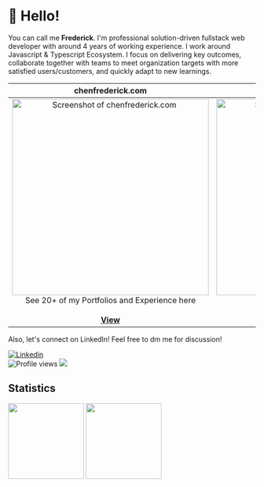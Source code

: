 # 👋 Hello!

You can call me **Frederick**. I'm professional solution-driven fullstack web developer with around 4 years of working experience. I work around Javascript & Typescript Ecosystem. I focus on delivering key outcomes, collaborate together with teams to meet organization targets with more satisfied users/customers, and quickly adapt to new learnings.

| chenfrederick.com | &nbsp;&nbsp;&nbsp;&nbsp;&nbsp;&nbsp;&nbsp;&nbsp;&nbsp;&nbsp;Frederick's Resume&nbsp;&nbsp;&nbsp;&nbsp;&nbsp;&nbsp;&nbsp;&nbsp;&nbsp;&nbsp;
|:-:|:-:|
|<a href="https://chenfrederick.com" target="_blank"><img src="https://github.com/Frederick-88/frederick-88/assets/62235989/a8a1bd80-dd27-4d87-bbef-f23e7a4a8a98" alt="Screenshot of chenfrederick.com" width="400"></a><br />See 20+ of my Portfolios and Experience here<br /><br /><a href="https://chenfrederick.com" target="_blank">**View**</a> | <a href="https://bit.ly/frederick-resume" target="_blank"><img src="https://github.com/Frederick-88/frederick-88/assets/62235989/41871771-5374-47ce-bd58-d68f2d843bba" alt="Screenshot of Frederick's Resume" width="400"></a><br />View My Resume<br /><br /><a href="https://bit.ly/frederick-resume" target="_blank">**View**</a> |

Also, let's connect on LinkedIn! Feel free to dm me for discussion!

[![Linkedin](https://img.shields.io/badge/LinkedIn-0077B5?style=for-the-badge&logo=linkedin&logoColor=white)](https://www.linkedin.com/in/frederick-chen/)
<br/>
![Profile views](https://komarev.com/ghpvc/?username=frederick-88&color=gray)
![](https://hit.yhype.me/github/profile?user_id=55318172)


## Statistics

<div>
  <a href="https://github.com/frederick-88?tab=repositories&q=&type=&language=&sort=stargazers" target="blank"><img height="154" src="https://github-readme-stats.vercel.app/api?username=frederick-88&show_icons=true&theme=react&rank_icon=percentile&include_all_commits=true&count_private=true&show=prs_merged_percentage&hide=contribs,issues" /></a>
  <img height="154" src="https://github-readme-stats.vercel.app/api/top-langs/?username=frederick-88&layout=compact&theme=react&hide=php&langs_count=6" />
<!--   <a href="https://wakatime.com/@frederick88"><img height="150" src="https://github-readme-stats.vercel.app/api/wakatime?username=frederick88&layout=compact&theme=react&langs_count=6" /></a> -->
</div>
